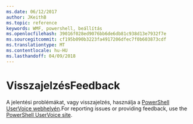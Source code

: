 ```yaml
---
ms.date: 06/12/2017
author: JKeithB
ms.topic: reference
keywords: WMF, powershell, beállítás
ms.openlocfilehash: 39016f028ed9076bb6de6db81c938d13e7932f7e
ms.sourcegitcommit: cf195b090b3223fa4917206dfec7f0b603873cdf
ms.translationtype: MT
ms.contentlocale: hu-HU
ms.lasthandoff: 04/09/2018
---
```

# <a name="feedback"></a><span data-ttu-id="4eb42-102">Visszajelzés</span><span class="sxs-lookup"><span data-stu-id="4eb42-102">Feedback</span></span>
<span data-ttu-id="4eb42-103">A jelentési problémákat, vagy visszajelzés, használja a [PowerShell UserVoice webhelyén](http://windowsserver.uservoice.com/forums/301869-powershell).</span><span class="sxs-lookup"><span data-stu-id="4eb42-103">For reporting issues or providing feedback, use the [PowerShell UserVoice site](http://windowsserver.uservoice.com/forums/301869-powershell).</span></span>
